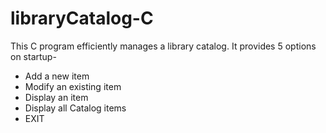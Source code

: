 # libraryCatalog-C
This C program efficiently manages a library catalog. It provides 5 options on startup-

- Add a new item
- Modify an existing item
- Display an item
- Display all Catalog items
- EXIT